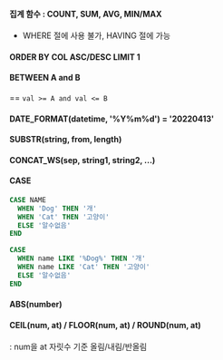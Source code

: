 #### 집계 함수 : COUNT, SUM, AVG, MIN/MAX

- WHERE 절에 사용 불가, HAVING 절에 가능

#### ORDER BY COL ASC/DESC LIMIT 1

#### BETWEEN A and B

== `val >= A and val <= B`

#### DATE_FORMAT(datetime, '%Y%m%d') = '20220413'

#### SUBSTR(string, from, length)

#### CONCAT_WS(sep, string1, string2, ...)

#### CASE

````sql
CASE NAME
  WHEN 'Dog' THEN '개'
  WHEN 'Cat' THEN '고양이'
  ELSE '알수없음'
END
````

````sql
CASE
  WHEN name LIKE '%Dog%' THEN '개'
  WHEN name LIKE 'Cat' THEN '고양이'
  ELSE '알수없음'
END
````

#### ABS(number)

#### CEIL(num, at) / FLOOR(num, at) / ROUND(num, at)

: num을 at 자릿수 기준 올림/내림/반올림

